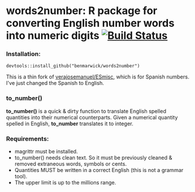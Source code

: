 

# words2number: R package for converting English number words into numeric digits [![Build Status](https://travis-ci.org/benmarwick/words2number.svg?branch=master)](https://travis-ci.org/benmarwick/words2number)

### Installation: ###

 ```
devtools::install_github("benmarwick/words2number")
```

This is a thin fork of [verajosemanuel/ESmisc](https://github.com/verajosemanuel/ESmisc), which is for Spanish numbers. I've just changed the Spanish to English. 

### to_number() ###

**to_number()** is a quick & dirty function to translate English spelled quantities into their numerical counterparts.
Given a numerical quantity spelled in English, **to_number** translates it to integer.

### Requirements: 
- magrittr must be installed.
- to_number() needs clean text. So it must be previously cleaned & removed extraneous words, symbols or cents. 
- Quantities MUST be written in a correct English (this is not a grammar tool).
- The upper limit is up to the millions range. 





